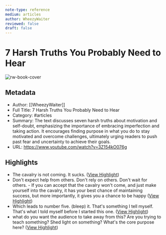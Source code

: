 ```yaml
---
note-type: reference
medium: articles
author: WheezyWaiter
reviewed: false
draft: false
---
```

# 7 Harsh Truths You Probably Need to Hear

![rw-book-cover](https://i.ytimg.com/vi/3Z154kO076g/maxresdefault.jpg)

## Metadata
- Author: [[WheezyWaiter]]
- Full Title: 7 Harsh Truths You Probably Need to Hear
- Category: #articles
- Summary: The text discusses seven harsh truths about motivation and self-doubt, emphasizing the importance of embracing imperfection and taking action. It encourages finding purpose in what you do to stay motivated and overcome challenges, ultimately urging readers to push past fear and uncertainty to achieve their goals.
- URL: https://www.youtube.com/watch?v=3Z154kO076g

## Highlights
- The cavalry is not coming. It sucks. ([View Highlight](https://read.readwise.io/read/01hyq5s2dh40v8myzb39dn5jfs))
- Don't expect help from others. Don't rely on others. Don't wait for others. - If you can accept that the cavalry won't come, and just make yourself into the cavalry, it has your best chance of maintaining success, but more importantly, it gives you a chance to be happy ([View Highlight](https://read.readwise.io/read/01hyq5smc2dbc055aaz0csjh0f))
- Which leads to number five. (bleep) it. That's something I tell myself. That's what I told myself before I started this one. ([View Highlight](https://read.readwise.io/read/01hyq5x0qxcsmwszkknvc60kcz))
- what do you want the audience to take away from this? Are you trying to teach something? Shed light on something? What's the core purpose here? ([View Highlight](https://read.readwise.io/read/01hyq5v3t2k4y7cvsxbdt65msy))
